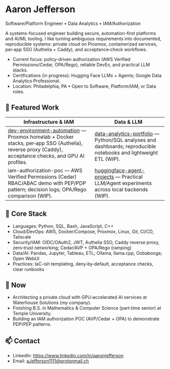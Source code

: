 # Aaron Jefferson
Software/Platform Engineer • Data Analytics • IAM/Authorization

A systems-focused engineer building secure, automation-first platforms and AI/ML tooling. I like turning ambiguous requirements into documented, reproducible systems: private cloud on Proxmox, containerized services, per‑app SSO (Authelia + Caddy), and acceptance‑check workflows.

- Current focus: policy-driven authorization (AWS Verified Permissions/Cedar, OPA/Rego), reliable DevEx, and practical LLM stacks.
- Certifications (in progress): Hugging Face LLMs + Agents; Google Data Analytics Professional.
- Location: Philadelphia, PA • Open to Software, Platform/IAM, or Data roles.

## 🚀 Featured Work
| Infrastructure & IAM | Data & LLM |
| --- | --- |
| [dev-environment-automation](https://github.com/0xCcmndhd/dev-environment-automation) — Proxmox homelab + Docker stacks, per‑app SSO (Authelia), reverse proxy (Caddy), acceptance checks, and GPU AI profiles. | [data-analytics-portfolio](https://github.com/0xCcmndhd/data-analytics-portfolio) — Python/SQL analyses and dashboards; reproducible notebooks and lightweight ETL (WIP). |
| iam-authorization-poc — AWS Verified Permissions (Cedar) RBAC/ABAC demo with PEP/PDP pattern; decision logs; OPA/Rego comparison (WIP). | [huggingface-agent-projects](https://github.com/0xCcmndhd/huggingface-agent-projects) — Practical LLM/Agent experiments across local backends (WIP). |

## 🧰 Core Stack
- Languages: Python, SQL, Bash, JavaScript, C++
- Cloud/DevOps: AWS, Docker/Compose, Proxmox, Linux, Git, CI/CD, Tailscale
- Security/IAM: OIDC/OAuth2, JWT, Authelia SSO, Caddy reverse proxy, zero‑trust networking; Cedar/AVP + OPA/Rego (ramping)
- Data/AI: Pandas, Jupyter, Tableau, ETL; Ollama, llama.cpp, Oobabooga; Open WebUI
- Practices: IaC-ish templating, deny‑by‑default, acceptance checks, clear runbooks

## 📌 Now
- Architecting a private cloud with GPU‑accelerated AI services at Waterhouse Solutions (my company).
- Finishing B.S. in Mathematics & Computer Science (part‑time senior) at Temple University.
- Building an IAM authorization POC (AVP/Cedar + OPA) to demonstrate PDP/PEP patterns.

## 📫 Contact
- LinkedIn: https://www.linkedin.com/in/aaronjefferson
- Email: aJefferson1111@protonmail.ch
